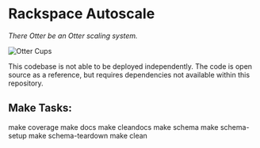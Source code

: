 # Rackspace Autoscale

*There Otter be an Otter scaling system.*


![Otter Cups](https://i.chzbgr.com/completestore/12/8/19/AjXtHogT4UqgJwDJsq7igA2.gif)


This codebase is not able to be deployed independently. 
The code is open source as a reference, but requires dependencies not available within this repository.


## Make Tasks:

make coverage
make docs 
make cleandocs
make schema
make schema-setup
make schema-teardown
make clean
